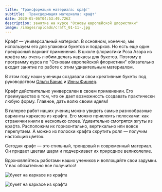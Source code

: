 ```yaml
---
title: 'Трансформация материала: крафт'
subtitle: 'Трансформация материала: крафт'
date: 2020-05-06T04:53:49.726Z
description: занятие на курсе "Основы европейской флористики"
image: /images/uploads/craft_01-11-.jpg
---
```

Крафт — универсальный материал. В основном, конечно, мы используем его для упаковки букетов и подарков. Но есть еще один прекрасный вариант применения. В школе флористики Роза Азора из крафта мы очень любим делать каркасы для букетов. Поэтому в программу курса по "Основам европейской флористики" обязательно входит занятие по работе с этим удивительным материалом.

В этом году наши ученицы создавали свои креативные букеты под руководством [Ольги Банис](https://www.instagram.com/olgadeziflor/) и [Инны Фицнер](https://www.instagram.com/fitsner_inna/). 

Крафт действительно универсален в своем применении. Его преимущество в том, что он дает возможность создавать практически любую форму. Главное, дать волю своим идеям! 

В галерее работ наших учениц можно увидеть самые разнообразные варианты каркасов из крафта. Его можно приклеить полосками: как странички книги в несколько слоев. Удивительно смотрятся жгуты из крафта. Расположим их горизонтально, вертикально или вовсе перепутаем. А можно из полоски крафта скрутить ролл — получим настоящий цветок. 

Сегодня крафт — это стильный, трендовый и современный материал. Он придает цветам шарм и подчеркивает их природное великолепие.





Вдохновляйтесь работами наших учеников и воплощайте свои задумки. У вас обязательно все получится!

![букет на каркасе из крафта](/images/uploads/craft_01-1-.jpg "букет на каркасе из крафта")

![букет на каркасе из крафта](/images/uploads/craft_01-2-.jpg "букет на каркасе из крафта")
